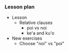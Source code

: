 ### Lesson plan

* Lesson
    * Relative clauses
      * poi vs noi
      * ke'a and ku'o
* New exercises
    * Choose "noi" vs "poi"
